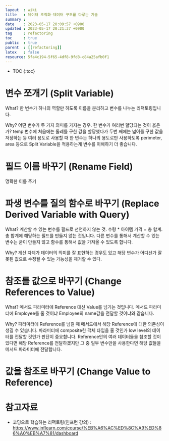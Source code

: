 ```yaml
---
layout  : wiki
title   : 데이터 조직화-데이터 구조를 다루는 기술
summary : 
date    : 2023-05-17 20:09:57 +0900
updated : 2023-05-17 20:21:37 +0900
tag     : refactoring
toc     : true
public  : true
parent  : [[refactoring]]
latex   : false
resource: 5fa4c194-5f65-4df8-9fd8-c84a25afb0f1
---
```

* TOC
{:toc}

# 변수 쪼개기 (Split Variable)
What? 한 변수가 하나의 역할만 하도록 이름을 분리하고 변수를 나누는 리팩토링입니다.

Why? 어떤 변수가 두 가지 의미를 가지는 경우.  한 변수가 여러번 할당되는 것이 옳은가?  temp 변수에 처음에는 둘레를 구한 값을 할당했다가 두번 째에는 넓이를 구한 값을 저장하는 등 여러 용도로 사용할 때 한 변수는 하나의 용도로만 사용하도록 perimeter, area 등으로 Split Variable을 적용하는게 변수를 이해하기 더 좋습니다.

# 필드 이름 바꾸기 (Rename Field)
명확한 이름 주기

# 파생 변수를 질의 함수로 바꾸기 (Replace Derived Variable with Query)
What? 계산할 수 있는 변수를 필드로 선언하지 않는 것. 수량 * 아이템 가격 = 총 합계. 총 합계에 해당하는 필드를 만들지 않는 것입니다. 다른 변수를 통해서 계산할 수 있는 변수는 굳이 만들지 않고 함수를 통해서 값을 가져올 수 있도록 합니다.  

Why? 계산 자체가 데이터의 의미를 잘 표현하는 경우도 있고 해당 변수가 어디선가 잘못된 값으로 수정될 수 있는 가능성을 제거할 수 있다.

# 참조를 값으로 바꾸기 (Change References to Value)
What? 메서드 파라미터에 Reference 대신 Value를 넘기는 것입니다. 메서드 파라미터에 Employee를 줄 것이냐 Employee의 name값을 전달할 것이냐와 같습니다. 

Why? 파라미터에 Reference를 넘길 때 메서드에서 해당 Reference에 대한 의존성이 생길 수 있습니다. 파라미터에 composite한 객체 타입을 줄 것인가 low level의 데이터를 전달할 것인가 판단이 중요합니다. Reference안의 여러 데이터들을 참조할 것이 있다면 해당 Reference를 전달하겠지만 그 중 일부 변수만을 사용한다면 해당 값들을 메서드 파라미터에 전달합니다.

# 값을 참조로 바꾸기 (Change Value to Reference)


# 참고자료
* 코딩으로 학습하는 리팩토링(인프런 강의) : <https://www.inflearn.com/course/%EB%A6%AC%ED%8C%A9%ED%86%A0%EB%A7%81/dashboard>
